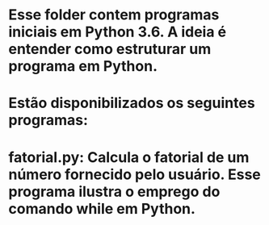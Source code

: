 # Esse folder contem programas iniciais em Python 3.6. A ideia é entender como estruturar um programa em Python.

# Estão disponibilizados os seguintes programas:
# fatorial.py: Calcula o fatorial de um número fornecido pelo usuário. Esse programa ilustra o emprego do comando while em Python.